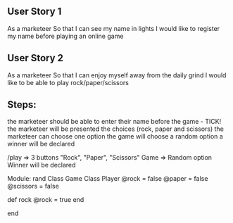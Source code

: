 ## User Story 1

As a marketeer
So that I can see my name in lights
I would like to register my name before playing an online game

## User Story 2

As a marketeer
So that I can enjoy myself away from the daily grind
I would like to be able to play rock/paper/scissors

## Steps:

the marketeer should be able to enter their name before the game - TICK!
the marketeer will be presented the choices (rock, paper and scissors)
the marketeer can choose one option
the game will choose a random option
a winner will be declared

/play => 3 buttons "Rock", "Paper", "Scissors"
Game => Random option
Winner will be declared


Module: rand
Class Game
Class Player
@rock = false
@paper = false
@scissors = false

def rock
@rock = true
end

end 
